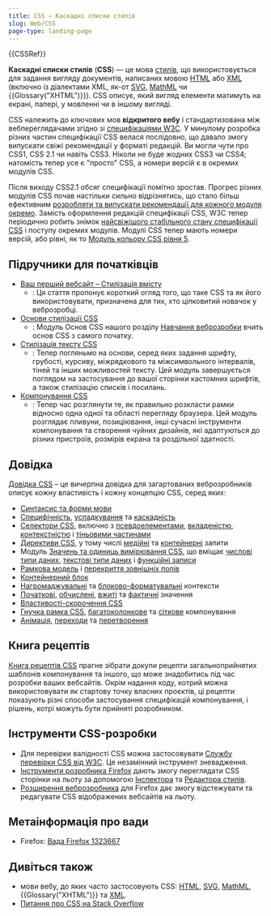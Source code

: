 ```yaml
---
title: CSS – Каскадні списки стилів
slug: Web/CSS
page-type: landing-page
---
```


{{CSSRef}}

**Каскадні списки стилів** (**CSS**) — це мова [стилів](docs/Web/API/StyleSheet), що використовується для задання вигляду документів, написаних мовою [HTML](/uk/docs/Web/HTML) або [XML](/uk/docs/Web/XML/Guides/XML_introduction) (включно із діалектами XML, як-от [SVG](/uk/docs/Web/SVG), [MathML](/uk/docs/Web/MathML) чи {{Glossary("XHTML")}}). CSS описує, який вигляд елементи матимуть на екрані, папері, у мовленні чи в іншому вигляді.

CSS належить до ключових мов **відкритого вебу** і стандартизована між вебпереглядачами згідно зі [специфікаціями W3C](https://www.w3.org/Style/CSS/#specs). У минулому розробка різних частин специфікації CSS велася послідовно, що давало змогу випускати свіжі рекомендації у форматі редакцій. Ви могли чути про CSS1, CSS 2.1 чи навіть CSS3. Ніколи не буде жодних CSS3 чи CSS4; натомість тепер усе є "просто" CSS, а номери версій є в окремих модулів CSS.

Після виходу CSS2.1 обсяг специфікації помітно зростав. Прогрес різних модулів CSS почав настільки сильно відрізнятись, що стало більш ефективним [розробляти та випускати рекомендації для кожного модуля окремо](https://www.w3.org/Style/CSS/current-work). Замість оформлення редакцій специфікації CSS, W3C тепер періодично робить знімок [найсвіжішого стабільного стану специфікації CSS](https://www.w3.org/TR/css/) і поступу окремих модулів. Модулі CSS тепер мають номери версій, або рівні, як то [Модуль кольору CSS рівня 5](https://drafts.csswg.org/css-color-5/).

## Підручники для початківців

- [Ваш перший вебсайт – Стилізація вмісту](/uk/docs/Learn_web_development/Getting_started/Your_first_website/Styling_the_content)
  - : Ця стаття пропонує короткий огляд того, що таке CSS та як його використовувати, призначена для тих, хто цілковитий новачок у веброзробці.
- [Основи стилізації CSS](/uk/docs/Learn_web_development/Core/Styling_basics)
  - : Модуль Основ CSS нашого розділу [Навчання веброзробки](/uk/docs/Learn_web_development) вчить основ CSS з самого початку.
- [Стилізація тексту CSS](/uk/docs/Learn_web_development/Core/Text_styling)
  - : Тепер погляньмо на основи, серед яких задання шрифту, грубості, курсиву, міжрядкового та міжсимвольного інтервалів, тіней та інших можливостей тексту. Цей модуль завершується поглядом на застосування до вашої сторінки кастомних шрифтів, а також стилізацію списків і посилань.
- [Компонування CSS](/uk/docs/Learn_web_development/Core/CSS_layout)
  - : Тепер час розглянути те, як правильно розкласти рамки відносно одна одної та області перегляду браузера. Цей модуль розглядає пливуни, позиціювання, інші сучасні інструменти компонування та створення чуйних дизайнів, які адаптуються до різних пристроїв, розмірів екрана та роздільної здатності.

## Довідка

[Довідка CSS](/uk/docs/Web/CSS/Reference) – це вичерпна довідка для загартованих веброзробників описує кожну властивість і кожну концепцію CSS, серед яких:

- [Синтаксис та форми мови](/uk/docs/Web/CSS/CSS_syntax/Syntax)
- [Специфічність](/uk/docs/Web/CSS/CSS_cascade/Specificity), [успадкування](/uk/docs/Web/CSS/CSS_cascade/Inheritance) та [каскадність](/uk/docs/Web/CSS/CSS_cascade/Cascade)
- [Селектори CSS](/uk/docs/Web/CSS/CSS_selectors), включно з [псевдоелементами](/uk/docs/Web/CSS/CSS_pseudo-elements), [вкладеністю](/uk/docs/Web/CSS/CSS_nesting), [контекстністю](/uk/docs/Web/CSS/CSS_scoping) і [тіньовими частинами](/uk/docs/Web/CSS/CSS_shadow_parts)
- [Директиви CSS](/uk/docs/Web/CSS/CSS_syntax/At-rule), у тому числі [медійні](/uk/docs/Web/CSS/CSS_media_queries) та [контейнерні](/uk/docs/Web/CSS/CSS_containment) запити
- Модуль [Значень та одиниць вимірювання CSS](/uk/docs/Web/CSS/CSS_Values_and_Units), що вміщає [числові типи даних](/uk/docs/Web/CSS/CSS_Values_and_Units/Numeric_data_types), [текстові типи даних](/uk/docs/Web/CSS/CSS_Values_and_Units/Textual_data_types) і [функційні записи](/uk/docs/Web/CSS/CSS_Values_and_Units/CSS_Value_Functions)
- [Рамкова модель](/uk/docs/Web/CSS/CSS_box_model/Introduction_to_the_CSS_box_model) і [перекриття зовнішніх полів](/uk/docs/Web/CSS/CSS_box_model/Mastering_margin_collapsing)
- [Контейнерний блок](/uk/docs/Web/CSS/CSS_display/Containing_block)
- [Нагромаджувальні](/uk/docs/Web/CSS/CSS_positioned_layout/Understanding_z-index/Stacking_context) та [блоково-форматувальні](/uk/docs/Web/CSS/CSS_display/Block_formatting_context) контексти
- [Початкові](/uk/docs/Web/CSS/CSS_cascade/initial_value), [обчислені](/uk/docs/Web/CSS/CSS_cascade/computed_value), [вжиті](/uk/docs/Web/CSS/CSS_cascade/used_value) та [фактичні](/uk/docs/Web/CSS/CSS_cascade/actual_value) значення
- [Властивості-скорочення CSS](/uk/docs/Web/CSS/Shorthand_properties)
- [Гнучка рамка CSS](/uk/docs/Web/CSS/CSS_flexible_box_layout), [багатоколонкове](/uk/docs/Web/CSS/CSS_multicol_layout) та [сіткове](/uk/docs/Web/CSS/CSS_grid_layout) компонування
- [Анімація](/uk/docs/Web/CSS/CSS_animations), [переходи](/uk/docs/Web/CSS/CSS_transitions) та [перетворення](/uk/docs/Web/CSS/CSS_transforms)

## Книга рецептів

[Книга рецептів CSS](/uk/docs/Web/CSS/Layout_cookbook) прагне зібрати докупи рецепти загальноприйнятих шаблонів компонування та іншого, що може знадобитись під час розробки ваших вебсайтів. Окрім надання коду, котрий можна використовувати як стартову точку власних проєктів, ці рецепти показують різні способи застосування специфікацій компонування, і рішень, котрі можуть бути прийняті розробником.

## Інструменти CSS-розробки

- Для перевірки валідності CSS можна застосовувати [Службу перевірки CSS від W3C](https://jigsaw.w3.org/css-validator/). Це незамінний інструмент зневадження.
- [Інструменти розробника Firefox](https://firefox-source-docs.mozilla.org/devtools-user/index.html) дають змогу переглядати CSS сторінки на льоту за допомогою [Інспектора](https://firefox-source-docs.mozilla.org/devtools-user/page_inspector/index.html) та [Редактора стилів](https://firefox-source-docs.mozilla.org/devtools-user/style_editor/index.html).
- [Розширення веброзробника](https://addons.mozilla.org/uk/firefox/addon/web-developer/) для Firefox дає змогу відстежувати та редагувати CSS відображених вебсайтів на льоту.

## Метаінформація про вади

- Firefox: [Вада Firefox 1323667](https://bugzil.la/1323667)

## Дивіться також

- мови вебу, до яких часто застосовують CSS: [HTML](/uk/docs/Web/HTML), [SVG](/uk/docs/Web/SVG), [MathML](/uk/docs/Web/MathML), {{Glossary("XHTML")}} та [XML](/uk/docs/Web/XML/Guides/XML_introduction).
- [Питання про CSS на Stack Overflow](https://stackoverflow.com/questions/tagged/css)

